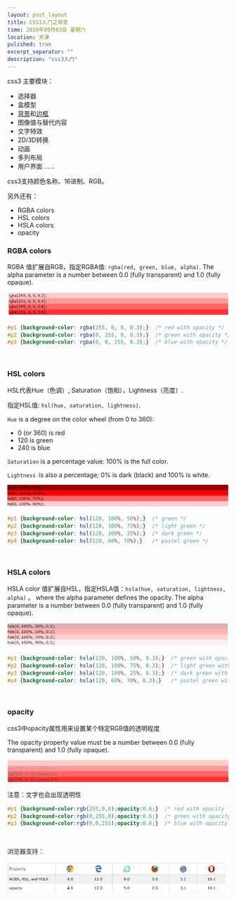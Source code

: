 ```yaml
---
layout: post_layout
title: CSS3入门之背景
time: 2016年09月03日 星期六
location: 天津
pulished: true
excerpt_separator: ""
description: "css3入门"
---
```

css3 主要模块：

+ 选择器
+ 盒模型
+ [背景](#ChapterBackground)和[边框](http://heddazhu.github.io/2016/09/01/CSS3.html#Chapter1)
+ 图像值与替代内容
+ 文字特效
+ 2D/3D转换
+ 动画
+ 多列布局
+ 用户界面        ......

css3支持颜色名称、16进制、RGB。

另外还有：

+ RGBA colors
+ HSL colors
+ HSLA colors
+ opacity


### RGBA colors

RGBA 值扩展自RGB，指定RGBA值: `rgba(red, green, blue, alpha)`.    The alpha parameter is a number between 0.0 (fully transparent) and 1.0 (fully opaque).

<img src="/assets/img/CSS3/rgba.png" alt="图片无法正常显示">

```css
#p1 {background-color: rgba(255, 0, 0, 0.3);}  /* red with opacity */
#p2 {background-color: rgba(0, 255, 0, 0.3);}  /* green with opacity */
#p3 {background-color: rgba(0, 0, 255, 0.3);}  /* blue with opacity */ 
```

&#160;

### HSL colors

HSL代表Hue（色调）, Saturation（饱和），Lightness（亮度）.

指定HSL值: `hsl(hue, saturation, lightness)`.

`Hue` is a degree on the color wheel (from 0 to 360):

+ 0 (or 360) is red
+ 120 is green
+ 240 is blue

`Saturation` is a percentage value: 100% is the full color.

`Lightness `is also a percentage; 0% is dark (black) and 100% is white.

<img src="/assets/img/CSS3/hsl.png" alt="图片无法正常显示">

```css
#p1 {background-color: hsl(120, 100%, 50%);}  /* green */
#p2 {background-color: hsl(120, 100%, 75%);}  /* light green */
#p3 {background-color: hsl(120, 100%, 25%);}  /* dark green */
#p4 {background-color: hsl(120, 60%, 70%);}   /* pastel green */ 
```

&#160;

### HSLA colors

HSLA color 值扩展自HSL，指定HSLA值：`hsla(hue, saturation, lightness, alpha)` 。    where the alpha parameter defines the opacity. The alpha parameter is a number between 0.0 (fully transparent) and 1.0 (fully opaque).


<img src="/assets/img/CSS3/hsla.png" alt="图片无法正常显示">

```css
#p1 {background-color: hsla(120, 100%, 50%, 0.3);}  /* green with opacity */
#p2 {background-color: hsla(120, 100%, 75%, 0.3);}  /* light green with opacity */
#p3 {background-color: hsla(120, 100%, 25%, 0.3);}  /* dark green with opacity */
#p4 {background-color: hsla(120, 60%, 70%, 0.3);}   /* pastel green with opacity */ 
```
&#160;

### opacity

css3中opacity属性用来设置某个特定RGB值的透明程度

The opacity property value must be a number between 0.0 (fully transparent) and 1.0 (fully opaque).


<img src="/assets/img/CSS3/opacity.png" alt="图片无法正常显示">

注意：文字也会出现透明性

```css
#p1 {background-color:rgb(255,0,0);opacity:0.6;}  /* red with opacity */
#p2 {background-color:rgb(0,255,0);opacity:0.6;}  /* green with opacity */
#p3 {background-color:rgb(0,0,255);opacity:0.6;}  /* blue with opacity */ 
```

&#160;

浏览器支持：

<img src="/assets/img/CSS3/css3_colors_browserSupport.png" alt="图片无法正常显示">
